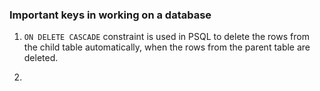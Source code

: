 ### Important keys in working on a database

1. `ON DELETE CASCADE` constraint is used in PSQL to delete the rows from the child table automatically, when the rows from the parent table are deleted.

2. 